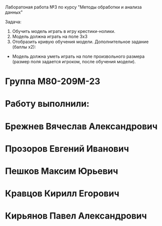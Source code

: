 Лаборатоная работа №3 по курсу "Методы обработки и анализа данных"

Задача:
1. Обучить модель играть в игру крестики-нолики.
2. Модель должна играть на поле 3х3
3. Отобразить кривую обучения модели.
Дополнительное задание (баллы х2):
* Модель должна уметь играть на поле произвольного размера (размер поля задается игроком, после обучения модели).


# Группа М80-209М-23

# Работу выполнили:

# Брежнев Вячеслав Александрович

# Прозоров Евгений Иванович

# Пешков Максим Юрьевич

# Кравцов Кирилл Егорович

# Кирьянов Павел Александрович
